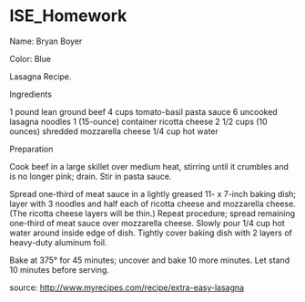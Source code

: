 # ISE_Homework

Name: Bryan Boyer

Color: Blue

Lasagna Recipe.

Ingredients

1 pound lean ground beef
4 cups tomato-basil pasta sauce
6 uncooked lasagna noodles
1 (15-ounce) container ricotta cheese
2 1/2 cups (10 ounces) shredded mozzarella cheese
1/4 cup hot water

Preparation

Cook beef in a large skillet over medium heat, stirring until it crumbles and is no longer pink; drain. Stir in pasta sauce.

Spread one-third of meat sauce in a lightly greased 11- x 7-inch baking dish; layer with 3 noodles and half each of ricotta cheese and mozzarella cheese. (The ricotta cheese layers will be thin.) Repeat procedure; spread remaining one-third of meat sauce over mozzarella cheese. Slowly pour 1/4 cup hot water around inside edge of dish. Tightly cover baking dish with 2 layers of heavy-duty aluminum foil.

Bake at 375° for 45 minutes; uncover and bake 10 more minutes. Let stand 10 minutes before serving.

source: http://www.myrecipes.com/recipe/extra-easy-lasagna


